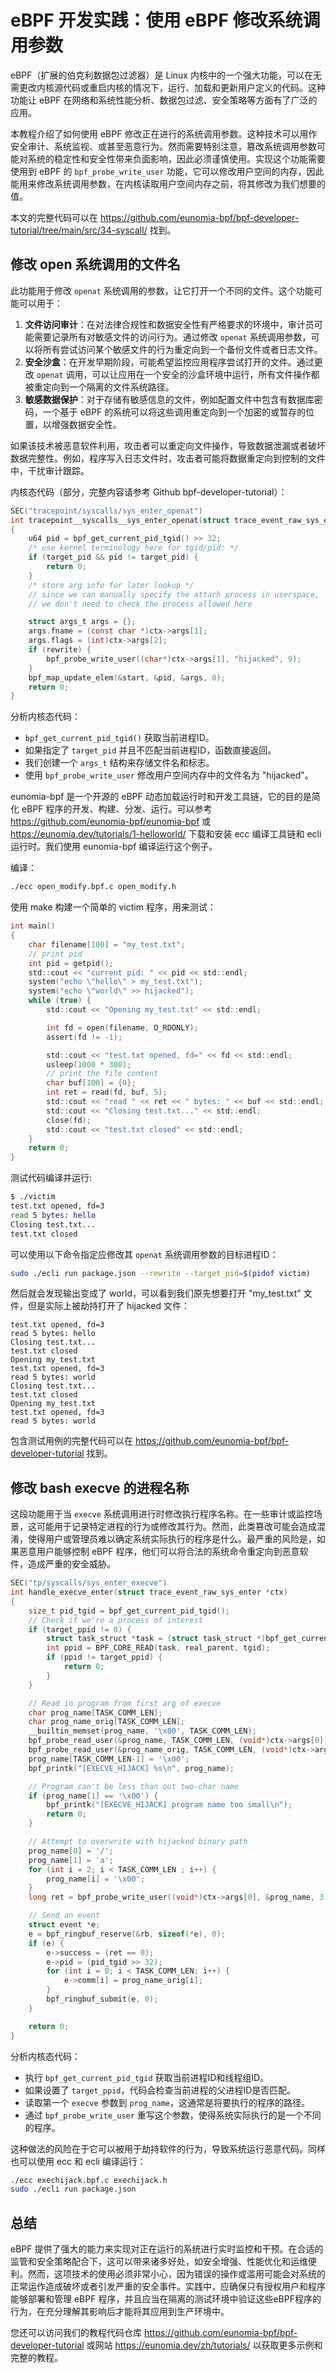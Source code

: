 # eBPF 开发实践：使用 eBPF 修改系统调用参数

eBPF（扩展的伯克利数据包过滤器）是 Linux 内核中的一个强大功能，可以在无需更改内核源代码或重启内核的情况下，运行、加载和更新用户定义的代码。这种功能让 eBPF 在网络和系统性能分析、数据包过滤、安全策略等方面有了广泛的应用。

本教程介绍了如何使用 eBPF 修改正在进行的系统调用参数。这种技术可以用作安全审计、系统监视、或甚至恶意行为。然而需要特别注意，篡改系统调用参数可能对系统的稳定性和安全性带来负面影响，因此必须谨慎使用。实现这个功能需要使用到 eBPF 的 `bpf_probe_write_user` 功能，它可以修改用户空间的内存，因此能用来修改系统调用参数，在内核读取用户空间内存之前，将其修改为我们想要的值。

本文的完整代码可以在 <https://github.com/eunomia-bpf/bpf-developer-tutorial/tree/main/src/34-syscall/> 找到。

## 修改 open 系统调用的文件名

此功能用于修改 `openat` 系统调用的参数，让它打开一个不同的文件。这个功能可能可以用于：

1. **文件访问审计**：在对法律合规性和数据安全性有严格要求的环境中，审计员可能需要记录所有对敏感文件的访问行为。通过修改 `openat` 系统调用参数，可以将所有尝试访问某个敏感文件的行为重定向到一个备份文件或者日志文件。
2. **安全沙盒**：在开发早期阶段，可能希望监控应用程序尝试打开的文件。通过更改 `openat` 调用，可以让应用在一个安全的沙盒环境中运行，所有文件操作都被重定向到一个隔离的文件系统路径。
3. **敏感数据保护**：对于存储有敏感信息的文件，例如配置文件中包含有数据库密码，一个基于 eBPF 的系统可以将这些调用重定向到一个加密的或暂存的位置，以增强数据安全性。

如果该技术被恶意软件利用，攻击者可以重定向文件操作，导致数据泄漏或者破坏数据完整性。例如，程序写入日志文件时，攻击者可能将数据重定向到控制的文件中，干扰审计跟踪。

内核态代码（部分，完整内容请参考 Github bpf-developer-tutorial）：

```c
SEC("tracepoint/syscalls/sys_enter_openat")
int tracepoint__syscalls__sys_enter_openat(struct trace_event_raw_sys_enter *ctx)
{
    u64 pid = bpf_get_current_pid_tgid() >> 32;
    /* use kernel terminology here for tgid/pid: */
    if (target_pid && pid != target_pid) {
        return 0;
    }
    /* store arg info for later lookup */
    // since we can manually specify the attach process in userspace,
    // we don't need to check the process allowed here

    struct args_t args = {};
    args.fname = (const char *)ctx->args[1];
    args.flags = (int)ctx->args[2];
    if (rewrite) {
        bpf_probe_write_user((char*)ctx->args[1], "hijacked", 9);
    }
    bpf_map_update_elem(&start, &pid, &args, 0);
    return 0;
}
```

分析内核态代码：

- `bpf_get_current_pid_tgid()` 获取当前进程ID。
- 如果指定了 `target_pid` 并且不匹配当前进程ID，函数直接返回。
- 我们创建一个 `args_t` 结构来存储文件名和标志。
- 使用 `bpf_probe_write_user` 修改用户空间内存中的文件名为 "hijacked"。

eunomia-bpf 是一个开源的 eBPF 动态加载运行时和开发工具链，它的目的是简化 eBPF 程序的开发、构建、分发、运行。可以参考 <https://github.com/eunomia-bpf/eunomia-bpf> 或 <https://eunomia.dev/tutorials/1-helloworld/> 下载和安装 ecc 编译工具链和 ecli 运行时。我们使用 eunomia-bpf 编译运行这个例子。

编译：

```bash
./ecc open_modify.bpf.c open_modify.h
```

使用 make 构建一个简单的 victim 程序，用来测试：

```c
int main()
{
    char filename[100] = "my_test.txt";
    // print pid
    int pid = getpid();
    std::cout << "current pid: " << pid << std::endl;
    system("echo \"hello\" > my_test.txt");
    system("echo \"world\" >> hijacked");
    while (true) {
        std::cout << "Opening my_test.txt" << std::endl;

        int fd = open(filename, O_RDONLY);
        assert(fd != -1);

        std::cout << "test.txt opened, fd=" << fd << std::endl;
        usleep(1000 * 300);
        // print the file content
        char buf[100] = {0};
        int ret = read(fd, buf, 5);
        std::cout << "read " << ret << " bytes: " << buf << std::endl;
        std::cout << "Closing test.txt..." << std::endl;
        close(fd);
        std::cout << "test.txt closed" << std::endl;
    }
    return 0;
}
```

测试代码编译并运行:

```sh
$ ./victim
test.txt opened, fd=3
read 5 bytes: hello
Closing test.txt...
test.txt closed
```

可以使用以下命令指定应修改其 `openat` 系统调用参数的目标进程ID：

```bash
sudo ./ecli run package.json --rewrite --target_pid=$(pidof victim)
```

然后就会发现输出变成了 world，可以看到我们原先想要打开 "my_test.txt" 文件，但是实际上被劫持打开了 hijacked 文件：

```console
test.txt opened, fd=3
read 5 bytes: hello
Closing test.txt...
test.txt closed
Opening my_test.txt
test.txt opened, fd=3
read 5 bytes: world
Closing test.txt...
test.txt closed
Opening my_test.txt
test.txt opened, fd=3
read 5 bytes: world
```

包含测试用例的完整代码可以在 <https://github.com/eunomia-bpf/bpf-developer-tutorial> 找到。

## 修改 bash execve 的进程名称

这段功能用于当 `execve` 系统调用进行时修改执行程序名称。在一些审计或监控场景，这可能用于记录特定进程的行为或修改其行为。然而，此类篡改可能会造成混淆，使得用户或管理员难以确定系统实际执行的程序是什么。最严重的风险是，如果恶意用户能够控制 eBPF 程序，他们可以将合法的系统命令重定向到恶意软件，造成严重的安全威胁。

```c
SEC("tp/syscalls/sys_enter_execve")
int handle_execve_enter(struct trace_event_raw_sys_enter *ctx)
{
    size_t pid_tgid = bpf_get_current_pid_tgid();
    // Check if we're a process of interest
    if (target_ppid != 0) {
        struct task_struct *task = (struct task_struct *)bpf_get_current_task();
        int ppid = BPF_CORE_READ(task, real_parent, tgid);
        if (ppid != target_ppid) {
            return 0;
        }
    }

    // Read in program from first arg of execve
    char prog_name[TASK_COMM_LEN];
    char prog_name_orig[TASK_COMM_LEN];
    __builtin_memset(prog_name, '\x00', TASK_COMM_LEN);
    bpf_probe_read_user(&prog_name, TASK_COMM_LEN, (void*)ctx->args[0]);
    bpf_probe_read_user(&prog_name_orig, TASK_COMM_LEN, (void*)ctx->args[0]);
    prog_name[TASK_COMM_LEN-1] = '\x00';
    bpf_printk("[EXECVE_HIJACK] %s\n", prog_name);

    // Program can't be less than out two-char name
    if (prog_name[1] == '\x00') {
        bpf_printk("[EXECVE_HIJACK] program name too small\n");
        return 0;
    }

    // Attempt to overwrite with hijacked binary path
    prog_name[0] = '/';
    prog_name[1] = 'a';
    for (int i = 2; i < TASK_COMM_LEN ; i++) {
        prog_name[i] = '\x00';
    }
    long ret = bpf_probe_write_user((void*)ctx->args[0], &prog_name, 3);

    // Send an event
    struct event *e;
    e = bpf_ringbuf_reserve(&rb, sizeof(*e), 0);
    if (e) {
        e->success = (ret == 0);
        e->pid = (pid_tgid >> 32);
        for (int i = 0; i < TASK_COMM_LEN; i++) {
            e->comm[i] = prog_name_orig[i];
        }
        bpf_ringbuf_submit(e, 0);
    }

    return 0;
}
```

分析内核态代码：

- 执行 `bpf_get_current_pid_tgid` 获取当前进程ID和线程组ID。
- 如果设置了 `target_ppid`，代码会检查当前进程的父进程ID是否匹配。
- 读取第一个 `execve` 参数到 `prog_name`，这通常是将要执行的程序的路径。
- 通过 `bpf_probe_write_user` 重写这个参数，使得系统实际执行的是一个不同的程序。

这种做法的风险在于它可以被用于劫持软件的行为，导致系统运行恶意代码。同样也可以使用 ecc 和 ecli 编译运行：

```bash
./ecc exechijack.bpf.c exechijack.h
sudo ./ecli run package.json
```

## 总结

eBPF 提供了强大的能力来实现对正在运行的系统进行实时监控和干预。在合适的监管和安全策略配合下，这可以带来诸多好处，如安全增强、性能优化和运维便利。然而，这项技术的使用必须非常小心，因为错误的操作或滥用可能会对系统的正常运作造成破坏或者引发严重的安全事件。实践中，应确保只有授权用户和程序能够部署和管理 eBPF 程序，并且应当在隔离的测试环境中验证这些eBPF程序的行为，在充分理解其影响后才能将其应用到生产环境中。

您还可以访问我们的教程代码仓库 <https://github.com/eunomia-bpf/bpf-developer-tutorial> 或网站 <https://eunomia.dev/zh/tutorials/> 以获取更多示例和完整的教程。
